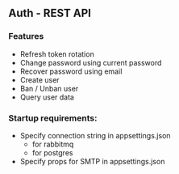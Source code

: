 ﻿## Auth - REST API

### Features
- Refresh token rotation 
- Change password using current password
- Recover password using email
- Create user 
- Ban / Unban user
- Query user data

### Startup requirements:
- Specify connection string in appsettings.json 
  - for rabbitmq 
  - for postgres
- Specify props for SMTP in appsettings.json


